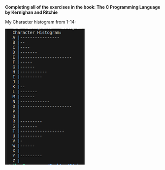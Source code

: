**Completing all of the exercises in the book: The C Programming Language by Kernighan and Ritchie**

My Character histogram from 1-14:

![Character counting histogram](/chapter-1/character-count.png)
